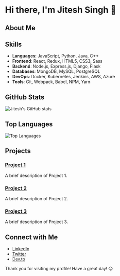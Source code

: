 # Hi there, I'm Jitesh Singh 👋

## About Me


## Skills

- **Languages**: JavaScript, Python, Java, C++
- **Frontend**: React, Redux, HTML5, CSS3, Sass
- **Backend**: Node.js, Express.js, Django, Flask
- **Databases**: MongoDB, MySQL, PostgreSQL
- **DevOps**: Docker, Kubernetes, Jenkins, AWS, Azure
- **Tools**: Git, Webpack, Babel, NPM, Yarn

## GitHub Stats

![Jitesh's GitHub stats](https://github-readme-stats.vercel.app/api?username=jiteshjitsun&show_icons=true&theme=radical)

## Top Languages

![Top Languages](https://github-readme-stats.vercel.app/api/top-langs/?username=jiteshjitsun&layout=compact&theme=radical)

## Projects

### [Project 1](https://github.com/jiteshjitsun/project1)
A brief description of Project 1.

### [Project 2](https://github.com/jiteshjitsun/project2)
A brief description of Project 2.

### [Project 3](https://github.com/jiteshjitsun/project3)
A brief description of Project 3.

## Connect with Me

- [LinkedIn](https://www.linkedin.com/in/jiteshjitsun)
- [Twitter](https://twitter.com/jiteshjitsun)
- [Dev.to](https://dev.to/jiteshjitsun)

Thank you for visiting my profile! Have a great day! 😊
